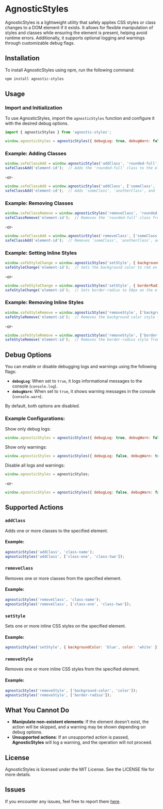 # AgnosticStyles

AgnosticStyles is a lightweight utility that safely applies CSS styles or class changes to a DOM element if it exists. It allows for flexible manipulation of styles and classes while ensuring the element is present, helping avoid runtime errors. Additionally, it supports optional logging and warnings through customizable debug flags.

## Installation

To install AgnosticStyles using npm, run the following command:

```bash
npm install agnostic-styles
```

## Usage

### Import and Initialization

To use AgnosticStyles, import the `agnosticStyles` function and configure it with the desired debug options.

```javascript
import { agnosticStyles } from 'agnostic-styles';

window.agnosticStyles = agnosticStyles({ debugLog: true, debugWarn: false });
```

### Example: Adding Classes

```javascript
window.safeClassAdd = window.agnosticStyles('addClass', 'rounded-full');
safeClassAdd('element-id');  // Adds the 'rounded-full' class to the element with ID 'element-id'
```
-or-
```javascript
window.safeClassAdd = window.agnosticStyles('addClass', ['someClass', 'anotherClass', 'moreClasses']);
safeClassAdd('element-id');  // Adds 'someClass', 'anotherClass', and 'moreClasses' classes to the element with ID 'element-id'
```

### Example: Removing Classes

```javascript
window.safeClassRemove = window.agnosticStyles('removeClass', 'rounded-full');
safeClassRemove('element-id');  // Removes the 'rounded-full' class from the element with ID 'element-id'
```
-or-
```javascript
window.safeClassAdd = window.agnosticStyles('removeClass', ['someClass', 'anotherClass', 'moreClasses']);
safeClassAdd('element-id');  // Removes 'someClass', 'anotherClass', and 'moreClasses' classes from the element with ID 'element-id'
```

### Example: Setting Inline Styles

```javascript
window.safeStyleChange = window.agnosticStyles('setStyle', { backgroundColor: 'red' });
safeStyleChange('element-id');  // Sets the background color to red on the element with ID 'element-id'
```
-or-
```javascript
window.safeStyleChange = window.agnosticStyles('setStyle', { borderRadius: '50px' });
safeStyleChange('element-id');  // Sets border-radius to 50px on the element with ID 'element-id'
```

### Example: Removing Inline Styles

```javascript
window.safeStyleRemove = window.agnosticStyles('removeStyle', ['background-color']);
safeStyleRemove('element-id');  // Removes the background color style from the element with ID 'element-id'
```
-or-
```javascript
window.safeStyleRemove = window.agnosticStyles('removeStyle', ['border-radius']);
safeStyleRemove('element-id');  // Removes the border-radius style from the element with ID 'element-id'
```

## Debug Options

You can enable or disable debugging logs and warnings using the following flags:
- **`debugLog`**: When set to `true`, it logs informational messages to the console (`console.log`).
- **`debugWarn`**: When set to `true`, it shows warning messages in the console (`console.warn`).

By default, both options are disabled.

### Example Configurations:

Show only debug logs:
```javascript
window.agnosticStyles = agnosticStyles({ debugLog: true, debugWarn: false });
```

Show only warnings:
```javascript
window.agnosticStyles = agnosticStyles({ debugLog: false, debugWarn: true });
```

Disable all logs and warnings:
```javascript
window.agnosticStyles = agnosticStyles;
```
-or-
```javascript
window.agnosticStyles = agnosticStyles({ debugLog: false, debugWarn: false });
```

## Supported Actions

### `addClass`
Adds one or more classes to the specified element.

#### Example:
```javascript
agnosticStyles('addClass', 'class-name');
agnosticStyles('addClass', ['class-one', 'class-two']);
```

### `removeClass`
Removes one or more classes from the specified element.

#### Example:
```javascript
agnosticStyles('removeClass', 'class-name');
agnosticStyles('removeClass', ['class-one', 'class-two']);
```

### `setStyle`
Sets one or more inline CSS styles on the specified element.

#### Example:
```javascript
agnosticStyles('setStyle', { backgroundColor: 'blue', color: 'white' });
```

### `removeStyle`
Removes one or more inline CSS styles from the specified element.

#### Example:
```javascript
agnosticStyles('removeStyle', ['background-color', 'color']);
agnosticStyles('removeStyle', ['border-radius']);
```

## What You Cannot Do

- **Manipulate non-existent elements**: If the element doesn't exist, the action will be skipped, and a warning may be shown depending on debug options.
- **Unsupported actions**: If an unsupported action is passed, **AgnosticStyles** will log a warning, and the operation will not proceed.

## License

AgnosticStyles is licensed under the MIT License. See the LICENSE file for more details.

## Issues

If you encounter any issues, feel free to report them [here](https://github.com/BansheeDevelopment/AgnosticStyles/issues).
